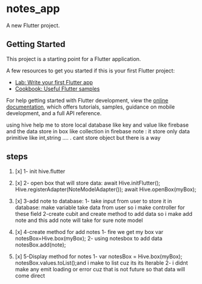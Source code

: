# notes_app

A new Flutter project.

## Getting Started

This project is a starting point for a Flutter application.

A few resources to get you started if this is your first Flutter project:

- [Lab: Write your first Flutter app](https://docs.flutter.dev/get-started/codelab)
- [Cookbook: Useful Flutter samples](https://docs.flutter.dev/cookbook)

For help getting started with Flutter development, view the
[online documentation](https://docs.flutter.dev/), which offers tutorials,
samples, guidance on mobile development, and a full API reference.

using hive help me to store local database like  key and value like firebase
and the data store in box like collection in firebase 
note : it store only data primitive like int,string .... .
cant store object but there is a way 


## steps  
1. [x] 1- init hive.flutter

2. [x] 2- open box that will store data:
   await Hive.initFlutter();
   Hive.registerAdapter(NoteModelAdapter());
   await Hive.openBox<NoteModel>(myBox);
3. [x] 3-add note to database:
      1- take input from user to store it in database:
           make variable take data from user so i make controller for these field 
      2-create cubit and create method to add data 
          so i make add note and this add note will take for sure note model
4. [x] 4-create method for add notes
            1- fire we get my box
               var notesBox=Hive.box<NoteModel>(myBox);
           2- using notesbox to add data
               notesBox.add(note);
5. [x] 5-Display method for notes
            1- var notesBox = Hive.box<NoteModel>(myBox);
               notesBox.values.toList();and i make to list cuz its its Iterable<NoteModel>
            2- i didnt make any emit loading or error cuz that is not future so that data will come direct

